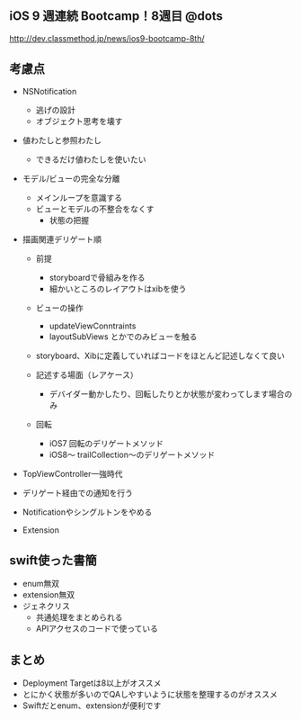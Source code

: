 iOS 9 週連続 Bootcamp！8週目 @dots
---
http://dev.classmethod.jp/news/ios9-bootcamp-8th/

## 考慮点

* NSNotification
  * 逃げの設計
  * オブジェクト思考を壊す

* 値わたしと参照わたし
  * できるだけ値わたしを使いたい
* モデル/ビューの完全な分離

  * メインループを意識する
  * ビューとモデルの不整合をなくす
    * 状態の把握

* 描画関連デリゲート順
  * 前提
    * storyboardで骨組みを作る
    * 細かいところのレイアウトはxibを使う

  * ビューの操作
    * updateViewConntraints
    * layoutSubViews
    とかでのみビューを触る

  * storyboard、Xibに定義していればコードをほとんど記述しなくて良い
  * 記述する場面（レアケース）
    * デバイダー動かしたり、回転したりとか状態が変わってします場合のみ

  * 回転
    * iOS7
      回転のデリゲートメソッド
    * iOS8〜
      trailCollection〜のデリゲートメソッド

* TopViewController一強時代
* デリゲート経由での通知を行う
* Notificationやシングルトンをやめる
* Extension

## swift使った書簡

* enum無双
* extension無双
* ジェネクリス
  * 共通処理をまとめられる
  * APIアクセスのコードで使っている

## まとめ

* Deployment Targetは8以上がオススメ
* とにかく状態が多いのでQAしやすいように状態を整理するのがオススメ
* Swiftだとenum、extensionが便利です
